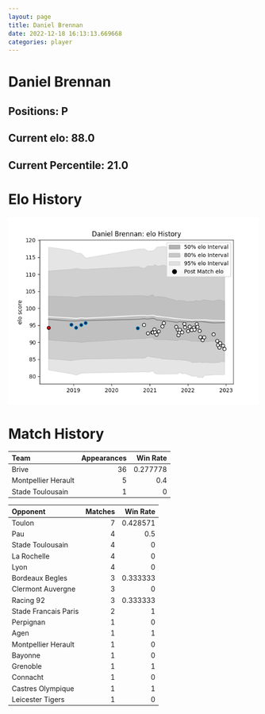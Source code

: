 ```yaml
---  
layout: page  
title: Daniel Brennan  
date: 2022-12-18 16:13:13.669668  
categories: player  
---
```

# Daniel Brennan

## Positions: P

## Current elo: 88.0

## Current Percentile: 21.0

# Elo History


![elo history](history_DanielBrennan.png)
# Match History


| Team                |   Appearances |   Win Rate |
|:--------------------|--------------:|-----------:|
| Brive               |            36 |   0.277778 |
| Montpellier Herault |             5 |   0.4      |
| Stade Toulousain    |             1 |   0        |

| Opponent             |   Matches |   Win Rate |
|:---------------------|----------:|-----------:|
| Toulon               |         7 |   0.428571 |
| Pau                  |         4 |   0.5      |
| Stade Toulousain     |         4 |   0        |
| La Rochelle          |         4 |   0        |
| Lyon                 |         4 |   0        |
| Bordeaux Begles      |         3 |   0.333333 |
| Clermont Auvergne    |         3 |   0        |
| Racing 92            |         3 |   0.333333 |
| Stade Francais Paris |         2 |   1        |
| Perpignan            |         1 |   0        |
| Agen                 |         1 |   1        |
| Montpellier Herault  |         1 |   0        |
| Bayonne              |         1 |   0        |
| Grenoble             |         1 |   1        |
| Connacht             |         1 |   0        |
| Castres Olympique    |         1 |   1        |
| Leicester Tigers     |         1 |   0        |